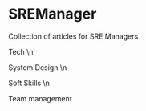 # SREManager
Collection of articles for SRE Managers

Tech \n

System Design \n

Soft Skills \n

Team management
